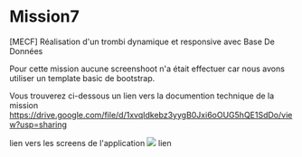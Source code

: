 # Mission7
[MECF] Réalisation d'un trombi dynamique et responsive avec Base De Données

Pour cette mission aucune screenshoot n'a était effectuer car nous avons utiliser un template basic de bootstrap.

Vous trouverez ci-dessous un lien vers la documention technique de la mission
https://drive.google.com/file/d/1xvqIdkebz3yygB0Jxi6oOUG5hQE1SdDo/view?usp=sharing

lien vers les screens de l'application
<a action="#"><img src="googleDrive"> lien </img></a>
